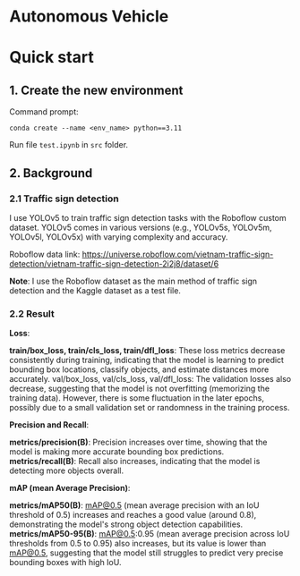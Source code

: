 # Autonomous Vehicle
# Quick start

## 1. Create the new environment
Command prompt:

`conda create --name <env_name> python==3.11`

Run file `test.ipynb` in `src` folder. 

## 2. Background 

### 2.1 Traffic sign detection

I use YOLOv5 to train traffic sign detection tasks with the Roboflow custom dataset. YOLOv5 comes in various versions (e.g., YOLOv5s, YOLOv5m, YOLOv5l, YOLOv5x) with varying complexity and accuracy. 

Roboflow data link: https://universe.roboflow.com/vietnam-traffic-sign-detection/vietnam-traffic-sign-detection-2i2j8/dataset/6

**Note**: I use the Roboflow dataset as the main method of traffic sign detection and the Kaggle dataset as a test file.

### 2.2 Result 

**Loss**:

**train/box_loss, train/cls_loss, train/dfl_loss**: These loss metrics decrease consistently during training, indicating that the model is learning to predict bounding box locations, classify objects, and estimate distances more accurately.
val/box_loss, val/cls_loss, val/dfl_loss: The validation losses also decrease, suggesting that the model is not overfitting (memorizing the training data). However, there is some fluctuation in the later epochs, possibly due to a small validation set or randomness in the training process.

**Precision and Recall**:

**metrics/precision(B)**: Precision increases over time, showing that the model is making more accurate bounding box predictions.
**metrics/recall(B)**: Recall also increases, indicating that the model is detecting more objects overall.

**mAP (mean Average Precision)**:

**metrics/mAP50(B)**: mAP@0.5 (mean average precision with an IoU threshold of 0.5) increases and reaches a good value (around 0.8), demonstrating the model's strong object detection capabilities.
**metrics/mAP50-95(B)**: mAP@0.5:0.95 (mean average precision across IoU thresholds from 0.5 to 0.95) also increases, but its value is lower than mAP@0.5, suggesting that the model still struggles to predict very precise bounding boxes with high IoU.

